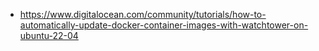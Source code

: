 - https://www.digitalocean.com/community/tutorials/how-to-automatically-update-docker-container-images-with-watchtower-on-ubuntu-22-04
